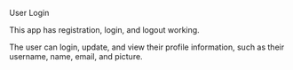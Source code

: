 User Login

This app has registration, login, and logout working.

The user can login, update, and view their profile information, such as their username, name, email, and picture.